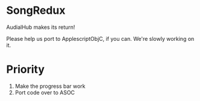 SongRedux
=========

AudialHub makes its return!

Please help us port to ApplescriptObjC, if you can. We're slowly working on it.

Priority
=========
1. Make the progress bar work
1. Port code over to ASOC
